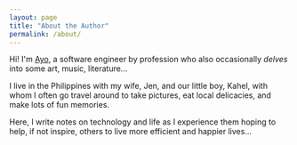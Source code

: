 ```yaml
---
layout: page
title: "About the Author"
permalink: /about/
---
```


Hi! I'm [Ayo](http://ayoayco.com), a software engineer by profession who also occasionally *delves* into some art, music, literature...

I live in the Philippines with my wife, Jen, and our little boy, Kahel, with whom I often go travel around to take pictures, eat local delicacies, and make lots of fun memories.

Here, I write notes on technology and life as I experience them hoping to help, if not inspire, others to live more efficient and happier lives... 
